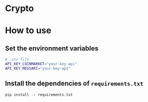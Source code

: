# Crypto

# How to use

## Set the environment variables

```bash
# .env file
API_KEY_COINMARKET="your-key-api"
API_KEY_MESSARI="your-key-api"
```

## Install the dependencies of `requirements.txt`

```bash
pip install -r requirements.txt
```
